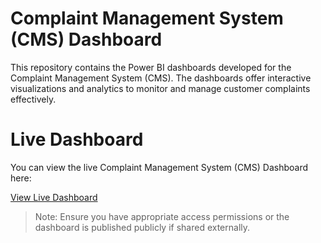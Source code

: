 # Complaint Management System (CMS) Dashboard
This repository contains the Power BI dashboards developed for the Complaint Management System (CMS). The dashboards offer interactive visualizations and analytics to monitor and manage customer complaints effectively.

# Live Dashboard

You can view the live Complaint Management System (CMS) Dashboard here:

[View Live Dashboard]([https://app.powerbi.com/groups/yourworkspace-id/reports/yourreport-id](https://app.powerbi.com/reportEmbed?reportId=466a53f2-e8a1-462a-ac66-77edb6cae89e&autoAuth=true&ctid=28bcace8-4ce7-4949-868f-170f67122379))

> Note: Ensure you have appropriate access permissions or the dashboard is published publicly if shared externally.

